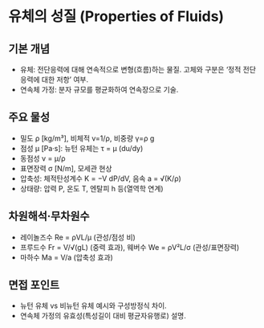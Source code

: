 # 유체의 성질 (Properties of Fluids)

## 기본 개념
- 유체: 전단응력에 대해 연속적으로 변형(흐름)하는 물질. 고체와 구분은 ‘정적 전단응력에 대한 저항’ 여부.
- 연속체 가정: 분자 규모를 평균화하여 연속장으로 기술.

## 주요 물성
- 밀도 ρ [kg/m³], 비체적 v=1/ρ, 비중량 γ=ρ g
- 점성 μ [Pa·s]: 뉴턴 유체는 τ = μ (du/dy)
- 동점성 ν = μ/ρ
- 표면장력 σ [N/m], 모세관 현상
- 압축성: 체적탄성계수 K = −V dP/dV, 음속 a = √(K/ρ)
- 상태량: 압력 P, 온도 T, 엔탈피 h 등(열역학 연계)

## 차원해석·무차원수
- 레이놀즈수 Re = ρVL/μ (관성/점성 비)
- 프루드수 Fr = V/√(gL) (중력 효과), 웨버수 We = ρV²L/σ (관성/표면장력)
- 마하수 Ma = V/a (압축성 효과)

## 면접 포인트
- 뉴턴 유체 vs 비뉴턴 유체 예시와 구성방정식 차이.
- 연속체 가정의 유효성(특성길이 대비 평균자유행로) 설명.

